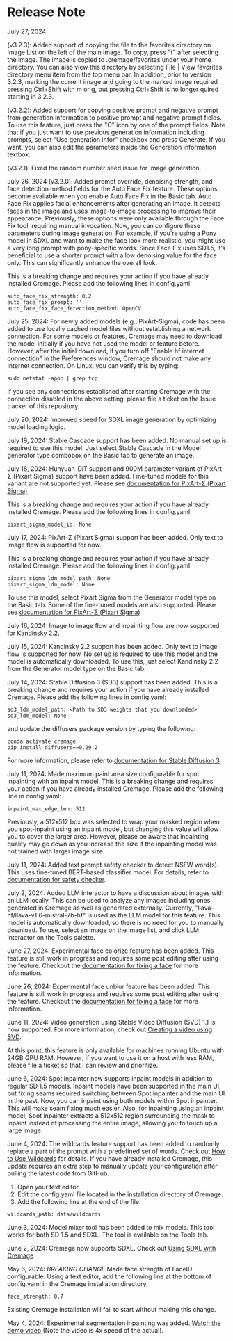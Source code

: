 # Release Note
July 27, 2024

(v3.2.3):
Added support of copying the file to the favorites directory on Image List on the left of the main image. To copy, press "f" after selecting the image. The image is copied to .cremage/favorites under your home directory.  You can also view this directory by selecting File | View favorites directory menu item from the top menu bar.
In addition, prior to version 3.2.3, marking the current image and going to the marked image required pressing Ctrl+Shift with m or g, but pressing Ctrl+Shift is no longer quired starting in 3.2.3.

(v3.2.2):
Added support for copying positive prompt and negative prompt from generation information to positive prompt and negative prompt fields. To use this feature, just press the "C" icon by one of the prompt fields.
Note that if you just want to use previous generation information including prompts, select "Use generation infor" checkbox and press Generate.  If you want, you can also edit the parameters inside the Generation information textbox.

(v3.2.1):
Fixed the random number seed issue for image generation.

July 26, 2024 (v3.2.0):
Added prompt override, denoising strength, and face detection method fields for the Auto Face Fix feature. These options become available when you enable Auto Face Fix in the Basic tab.
Auto Face Fix applies facial enhancements after generating an image. It detects faces in the image and uses image-to-image processing to improve their appearance. Previously, these options were only available through the Face Fix tool, requiring manual invocation. Now, you can configure these parameters during image generation.
For example, if you're using a Pony model in SDXL and want to make the face look more realistic, you might use a very long prompt with pony-specific words. Since Face Fix uses SD1.5, it’s beneficial to use a shorter prompt with a low denoising value for the face only. This can significantly enhance the overall look.

This is a breaking change and requires your action if you have already installed Cremage. Please add the following lines in config.yaml:
```
auto_face_fix_strength: 0.2
auto_face_fix_prompt: ''
auto_face_fix_face_detection_method: OpenCV
```

July 25, 2024:
For newly added models (e.g., PixArt-Sigma), code has been added to use locally cached model files without establishing a network connection. For some models or features, Cremage may need to download the model initially if you have not used the model or feature before. However, after the initial download, if you turn off "Enable hf internet connection" in the Preferences window, Cremage should not make any Internet connection. On Linux, you can verify this by typing:
```
sudo netstat -apon | grep tcp
```
If you see any connections established after starting Cremage with the connection disabled in the above setting, please file a ticket on the Issue tracker of this repository.

July 20, 2024:
Improved speed for SDXL image generation by optimizing model loading logic.

July 19, 2024:
Stable Cascade support has been added.  No manual set up is required to use this model.
Just select Stable Cascade in the Model generator type combobox on the Basic tab to generate an image.

July 18, 2024:
Hunyuan-DiT support and 900M parameter variant of PixArt-Σ (Pixart Sigma) support have been added.
Fine-tuned models for this variant are not supported yet.
Please see [documentation for PixArt-Σ (Pixart Sigma)](docs/users_guide/ug_pixart_sigma.md "PixArt-Σ (Pixart Sigma)")

This is a breaking change and requires your action if you have already installed Cremage. Please add the following lines in config.yaml:
```
pixart_sigma_model_id: None
```

July 17, 2024:
PixArt-Σ (Pixart Sigma) support has been added. Only text to image flow is supported for now.

This is a breaking change and requires your action if you have already installed Cremage. Please add the following lines in config.yaml:
```
pixart_sigma_ldm_model_path: None
pixart_sigma_ldm_model: None
```

To use this model, select Pixart Sigma from the Generator model type on the Basic tab. Some of the fine-tuned models are also supported. Please see [documentation for PixArt-Σ (Pixart Sigma)](docs/users_guide/ug_pixart_sigma.md "PixArt-Σ (Pixart Sigma)")

July 16, 2024:
Image to image flow and inpainting flow are now supported for Kandinsky 2.2.

July 15, 2024:
Kandinsky 2.2 support has been added.  Only text to image flow is supported for now.
No set up is required to use this model and the model is automatically downloaded. To use this, just select Kandinsky 2.2 from the Generator model type on the Basic tab.

July 14, 2024:
Stable Diffusion 3 (SD3) support has been added.
This is a breaking change and requires your action if you have already installed Cremage. Please add the following lines in config.yaml:
```
sd3_ldm_model_path: <Path to SD3 weights that you downloaded>
sd3_ldm_model: None
```
and update the diffusers package version by typing the following:
```
conda activate cremage
pip install diffusers==0.29.2
```

For more information, please refer to [documentation for Stable Diffusion 3](docs/users_guide/ug_sd3.md "SD3")


July 11, 2024:
Made maximum paint area size configurable for spot inpainting with an inpaint model.
This is a breaking change and requires your action if you have already installed Cremage. Please add the following line in config.yaml:
```
inpaint_max_edge_len: 512
```
Previously, a 512x512 box was selected to wrap your masked region when you spot-inpaint using an inpaint model, but changing this value will allow you to cover the larger area.  However, please be aware that inpainting quality may go down as you increase the size if the inpainting model was not trained with larger image size.

July 11, 2024: Added text prompt safety checker to detect NSFW word(s).
This uses fine-tuned BERT-based classifier model. For details, refer to [documentation for safety checker](docs/users_guide/ug_safety_checker.md "Safety checker").

July 2, 2024: Added LLM interactor to have a discussion about images with an LLM locally. This can be used to analyze any images including ones generated in Cremage as well as generated externally.
Currently, "llava-hf/llava-v1.6-mistral-7b-hf" is used as the LLM model for this feature.
This model is automatically downloaded, so there is no need for you to manually download.
To use, select an image on the image list, and click LLM interactor on the Tools palette.

June 27, 2024: Experimental face colorize feature has been added. This feature is still work in progress and requires some post editing after using the feature. Checkout the [documentation for fixing a face](docs/users_guide/ug_fixing_face.md "Fixing a face") for more information.

June 26, 2024: Experimental face unblur feature has been added. This feature is still work in progress and requires some post editing after using the feature. Checkout the [documentation for fixing a face](docs/users_guide/ug_fixing_face.md "Fixing a face") for more information.

June 11, 2024: Video generation using Stable Video Diffusion (SVD) 1.1 is now supported. For more information, check out [Creating a video using SVD](docs/users_guide/ug_video.md "Video").

At this point, this feature is only available for machines running Ubuntu with 24GB GPU RAM. However, if you want to use it on a host with less RAM, please file a ticket so that I can review and prioritize.

June 6, 2024: Spot inpainter now supports inpaint models in addition to regular SD 1.5 models. Inpaint models have been supported in the main UI, but fixing seams required switching between Spot inpainter and the main UI in the past. Now, you can inpaint using both models within Spot inpainter. This will make seam fixing much easier. Also, for inpainting using an inpaint model, Spot inpainter extracts a 512x512 region surrounding the mask to inpaint instead of processing the entire image, allowing you to touch up a large image.

June 4, 2024: The wildcards feature support has been added to randomly replace a part of the prompt with a predefined set of words. Check out [How to Use Wildcards](docs/users_guide/ug_wildcards.md "Wildcards") for details.  If you have already installed Cremage, this update requires an extra step to manually update your configuration after pulling the latest code from GitHub.
1. Open your text editor.
2. Edit the config.yaml file located in the installation directory of Cremage.
3. Add the following line at the end of the file:
```
wildcards_path: data/wildcards
```

June 3, 2024: Model mixer tool has been added to mix models. This tool works for both SD 1.5 and SDXL.
The tool is available on the Tools tab.

June 2, 2024: Cremage now supports SDXL. Check out [Using SDXL with Cremage](docs/users_guide/ug_sdxl.md "View the SDXL Guide")

May 6, 2024: *BREAKING CHANGE* Made face strength of FaceID configurable. Using a text editor, add the following line at the bottom of config.yaml in the Cremage installation directory.

```
face_strength: 0.7
```

Existing Cremage installation will fail to start without making this change.

May 4, 2024: Experimental segmentation inpainting was added.
[Watch the demo video](docs/videos/segmentation_inpainting_4x_speed.mp4)
(Note the video is 4x speed of the actual).